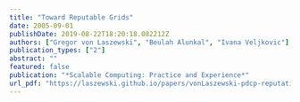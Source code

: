 ```yaml
---
title: "Toward Reputable Grids"
date: 2005-09-01
publishDate: 2019-08-22T18:20:18.082212Z
authors: ["Gregor von Laszewski", "Beulah Alunkal", "Ivana Veljkovic"]
publication_types: ["2"]
abstract: ""
featured: false
publication: "*Scalable Computing: Practice and Experience*"
url_pdf: "https://laszewski.github.io/papers/vonLaszewski-pdcp-reputation.pdf"
---
```


